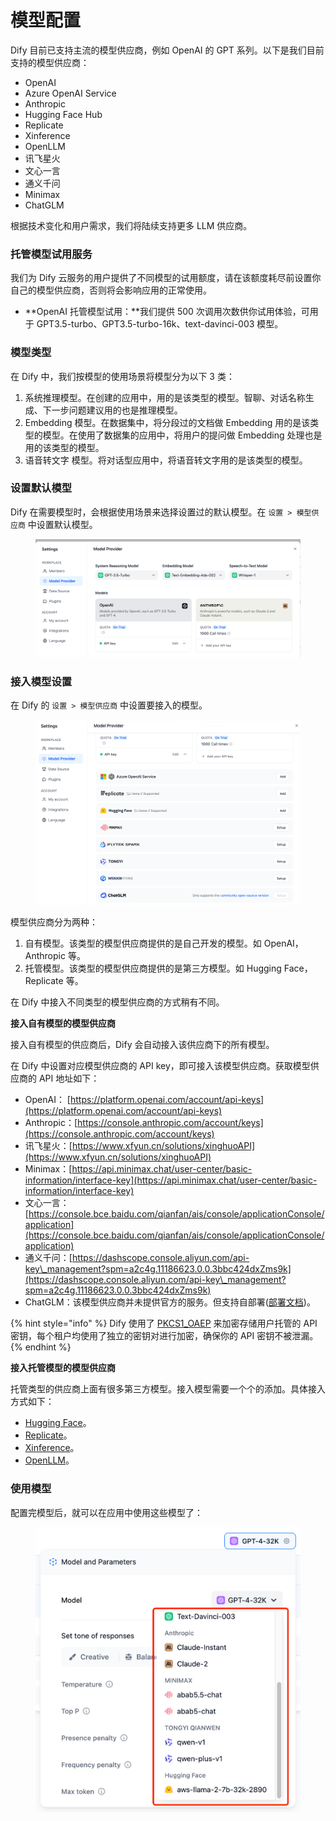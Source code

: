 # 模型配置

Dify 目前已支持主流的模型供应商，例如 OpenAI 的 GPT 系列。以下是我们目前支持的模型供应商：

* OpenAI
* Azure OpenAI Service
* Anthropic
* Hugging Face Hub
* Replicate
* Xinference
* OpenLLM
* 讯飞星火
* 文心一言
* 通义千问
* Minimax
* ChatGLM

根据技术变化和用户需求，我们将陆续支持更多 LLM 供应商。

### 托管模型试用服务

我们为 Dify 云服务的用户提供了不同模型的试用额度，请在该额度耗尽前设置你自己的模型供应商，否则将会影响应用的正常使用。

* \*\*OpenAI 托管模型试用：\*\*我们提供 500 次调用次数供你试用体验，可用于 GPT3.5-turbo、GPT3.5-turbo-16k、text-davinci-003 模型。

### 模型类型

在 Dify 中，我们按模型的使用场景将模型分为以下 3 类：

1. 系统推理模型。在创建的应用中，用的是该类型的模型。智聊、对话名称生成、下一步问题建议用的也是推理模型。
2. Embedding 模型。在数据集中，将分段过的文档做 Embedding 用的是该类型的模型。在使用了数据集的应用中，将用户的提问做 Embedding 处理也是用的该类型的模型。
3. 语音转文字 模型。将对话型应用中，将语音转文字用的是该类型的模型。

### 设置默认模型

Dify 在需要模型时，会根据使用场景来选择设置过的默认模型。在 `设置 > 模型供应商` 中设置默认模型。

<figure><img src="../../.gitbook/assets/image (15).png" alt=""><figcaption></figcaption></figure>

### 接入模型设置

在 Dify 的 `设置 > 模型供应商` 中设置要接入的模型。

<figure><img src="../../.gitbook/assets/image (16).png" alt=""><figcaption></figcaption></figure>

模型供应商分为两种：

1. 自有模型。该类型的模型供应商提供的是自己开发的模型。如 OpenAI，Anthropic 等。
2. 托管模型。该类型的模型供应商提供的是第三方模型。如 Hugging Face，Replicate 等。

在 Dify 中接入不同类型的模型供应商的方式稍有不同。

**接入自有模型的模型供应商**

接入自有模型的供应商后，Dify 会自动接入该供应商下的所有模型。

在 Dify 中设置对应模型供应商的 API key，即可接入该模型供应商。获取模型供应商的 API 地址如下：

* OpenAI： [https://platform.openai.com/account/api-keys](https://platform.openai.com/account/api-keys)
* Anthropic：[https://console.anthropic.com/account/keys](https://console.anthropic.com/account/keys)
* 讯飞星火：[https://www.xfyun.cn/solutions/xinghuoAPI](https://www.xfyun.cn/solutions/xinghuoAPI)
* Minimax：[https://api.minimax.chat/user-center/basic-information/interface-key](https://api.minimax.chat/user-center/basic-information/interface-key)
* 文心一言：[https://console.bce.baidu.com/qianfan/ais/console/applicationConsole/application](https://console.bce.baidu.com/qianfan/ais/console/applicationConsole/application)
* 通义千问：[https://dashscope.console.aliyun.com/api-key\_management?spm=a2c4g.11186623.0.0.3bbc424dxZms9k](https://dashscope.console.aliyun.com/api-key\_management?spm=a2c4g.11186623.0.0.3bbc424dxZms9k)
* ChatGLM：该模型供应商并未提供官方的服务。但支持自部署([部署文档](https://github.com/THUDM/ChatGLM2-6B#%E7%8E%AF%E5%A2%83%E5%AE%89%E8%A3%85))。

{% hint style="info" %}
Dify 使用了 [PKCS1\_OAEP](https://pycryptodome.readthedocs.io/en/latest/src/cipher/oaep.html) 来加密存储用户托管的 API 密钥，每个租户均使用了独立的密钥对进行加密，确保你的 API 密钥不被泄漏。
{% endhint %}

**接入托管模型的模型供应商**

托管类型的供应商上面有很多第三方模型。接入模型需要一个个的添加。具体接入方式如下：

* [Hugging Face](hugging-face.md)。
* [Replicate](replicate.md)。
* [Xinference](xinference.md)。
* [OpenLLM](openllm.md)。

### 使用模型

配置完模型后，就可以在应用中使用这些模型了：

<figure><img src="../../.gitbook/assets/image (1) (1) (1).png" alt=""><figcaption></figcaption></figure>
